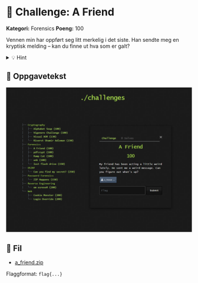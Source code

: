# 🧠 Challenge: A Friend

**Kategori:** Forensics
**Poeng:** 100

Vennen min har oppført seg litt merkelig i det siste. Han sendte meg en kryptisk melding – kan du finne ut hva som er galt?

<details>
<summary>💡 Hint</summary>

Sjekk metadata, filtype og encoding. Noen ganger gjemmer folk ting i det åpenbare.

</details>

## 📝 Oppgavetekst

![Oppgavetekst](assets/afriend.png)

## 📂 Fil 
* [a_friend.zip](a_friend.zip)

Flaggformat: `flag{...}`